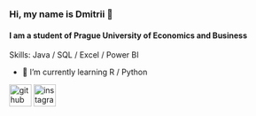 ### Hi, my name is Dmitrii 👋
#### I am a student of Prague University of Economics and Business

Skills: Java / SQL / Excel / Power BI

- 🌱 I’m currently learning R / Python  


[<img src='https://cdn.jsdelivr.net/npm/simple-icons@3.0.1/icons/github.svg' alt='github' height='40'>](https://github.com/https://github.com/DmitriiSid)  [<img src='https://cdn.jsdelivr.net/npm/simple-icons@3.0.1/icons/instagram.svg' alt='instagram' height='40'>](https://www.instagram.com/iredgreeam/)  


